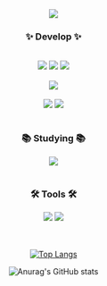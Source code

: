 <div align=center>
<img src="https://capsule-render.vercel.app/api?type=Venom&color=auto&text=Welcome!-nl-0HooHi's%20GitHub&fontSize=50&fontColor=97DBAE&height=100&section=header" />
<h3 align="center">✨ Develop ✨</h3>
<br>  
<div align="center"> 
<img src="https://img.shields.io/badge/HTML5-E34F26?style=for-the-badge&logo=HTML5&logoColor=white">
<img src="https://img.shields.io/badge/CSS3-1572B6?style=for-the-badge&logo=CSS3&logoColor=white">
<img src="https://img.shields.io/badge/JavaScript-F7DF1E?style=for-the-badge&logo=JavaScript&logoColor=white">
</div>
<br>
<div align="center">
<img src="https://img.shields.io/badge/Python-3776AB?style=for-the-badge&logo=Python&logoColor=white">
</div>
<br>
<div align="center">
<img src="https://img.shields.io/badge/C-A8B9CC?style=for-the-badge&logo=C&logoColor=white"/>
<img src="https://img.shields.io/badge/C++-00599C?style=for-the-badge&logo=C%2B%2B&logoColor=white"/>
</div>
<br>
<h3 align="center">📚 Studying 📚</h3>
<div align="center">
<img src="https://img.shields.io/badge/django-092E20?style=for-the-badge&logo=django&logoColor=white"/>
</div>
<br>
<h3 align="center">🛠 Tools 🛠</h3>
<img src="https://img.shields.io/badge/git-F05032?style=for-the-badge&logo=git&logoColor=white">
<img src="https://img.shields.io/badge/github-181717?style=for-the-badge&logo=github&logoColor=white">
<br><br><br>
  
[![Top Langs](https://github-readme-stats.vercel.app/api/top-langs/?username=0HooHI)](https://github.com/anuraghazra/github-readme-stats)

![Anurag's GitHub stats](https://github-readme-stats.vercel.app/api?username=0HooHI&hide=contribs,prs&show_icons=true&theme=noctis_minimus)
</div>
